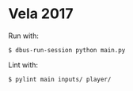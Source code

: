 Vela 2017
=========

Run with:

```
$ dbus-run-session python main.py
```

Lint with:

```
$ pylint main inputs/ player/
```
